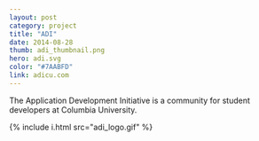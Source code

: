 ```yaml
---
layout: post
category: project
title: "ADI"
date: 2014-08-28
thumb: adi_thumbnail.png
hero: adi.svg
color: "#7AABFD"
link: adicu.com
---
```


The Application Development Initiative is a community for student developers at Columbia University.

{% include i.html src="adi_logo.gif" %}
